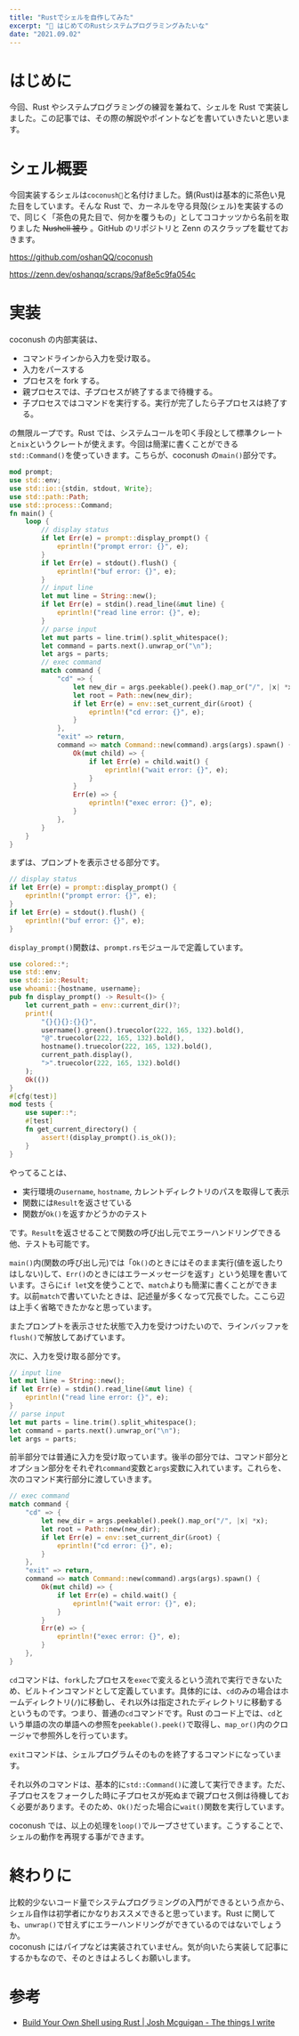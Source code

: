 ```yaml
---
title: "Rustでシェルを自作してみた"
excerpt: "🦀 はじめてのRustシステムプログラミングみたいな"
date: "2021.09.02"
---
```


# はじめに

今回、Rust やシステムプログラミングの練習を兼ねて、シェルを Rust で実装しました。この記事では、その際の解説やポイントなどを書いていきたいと思います。

# シェル概要

今回実装するシェルは`coconush🥥`と名付けました。錆(Rust)は基本的に茶色い見た目をしています。そんな Rust で、カーネルを守る貝殻(シェル)を実装するので、同じく「茶色の見た目で、何かを覆うもの」としてココナッツから名前を取りました ~~Nushell 被り~~ 。GitHub のリポジトリと Zenn のスクラップを載せておきます。

https://github.com/oshanQQ/coconush

https://zenn.dev/oshanqq/scraps/9af8e5c9fa054c

# 実装

coconush の内部実装は、

- コマンドラインから入力を受け取る。
- 入力をパースする
- プロセスを fork する。
- 親プロセスでは、子プロセスが終了するまで待機する。
- 子プロセスではコマンドを実行する。実行が完了したら子プロセスは終了する。

の無限ループです。Rust では、システムコールを叩く手段として標準クレートと`nix`というクレートが使えます。今回は簡潔に書くことができる`std::Command()`を使っていきます。こちらが、coconush の`main()`部分です。

```rust:main.rs
mod prompt;
use std::env;
use std::io::{stdin, stdout, Write};
use std::path::Path;
use std::process::Command;
fn main() {
    loop {
        // display status
        if let Err(e) = prompt::display_prompt() {
            eprintln!("prompt error: {}", e);
        }
        if let Err(e) = stdout().flush() {
            eprintln!("buf error: {}", e);
        }
        // input line
        let mut line = String::new();
        if let Err(e) = stdin().read_line(&mut line) {
            eprintln!("read line error: {}", e);
        }
        // parse input
        let mut parts = line.trim().split_whitespace();
        let command = parts.next().unwrap_or("\n");
        let args = parts;
        // exec command
        match command {
            "cd" => {
                let new_dir = args.peekable().peek().map_or("/", |x| *x);
                let root = Path::new(new_dir);
                if let Err(e) = env::set_current_dir(&root) {
                    eprintln!("cd error: {}", e);
                }
            },
            "exit" => return,
            command => match Command::new(command).args(args).spawn() {
                Ok(mut child) => {
                    if let Err(e) = child.wait() {
                        eprintln!("wait error: {}", e);
                    }
                }
                Err(e) => {
                    eprintln!("exec error: {}", e);
                }
            },
        }
    }
}
```

まずは、プロンプトを表示させる部分です。

```rust
// display status
if let Err(e) = prompt::display_prompt() {
    eprintln!("prompt error: {}", e);
}
if let Err(e) = stdout().flush() {
    eprintln!("buf error: {}", e);
}
```

`display_prompt()`関数は、`prompt.rs`モジュールで定義しています。

```rust:prompt.rs
use colored::*;
use std::env;
use std::io::Result;
use whoami::{hostname, username};
pub fn display_prompt() -> Result<()> {
    let current_path = env::current_dir()?;
    print!(
        "{}{}{}:{}{}",
        username().green().truecolor(222, 165, 132).bold(),
        "@".truecolor(222, 165, 132).bold(),
        hostname().truecolor(222, 165, 132).bold(),
        current_path.display(),
        ">".truecolor(222, 165, 132).bold()
    );
    Ok(())
}
#[cfg(test)]
mod tests {
    use super::*;
    #[test]
    fn get_current_directory() {
        assert!(display_prompt().is_ok());
    }
}
```

やってることは、

- 実行環境の`username`, `hostname`, カレントディレクトリのパスを取得して表示
- 関数には`Result`を返させている
- 関数が`Ok()`を返すかどうかのテスト

です。`Result`を返させることで関数の呼び出し元でエラーハンドリングできる他、テストも可能です。

`main()`内(関数の呼び出し元)では「`Ok()`のときにはそのまま実行(値を返したりはしない)して、`Err()`のときにはエラーメッセージを返す」という処理を書いています。さらに`if let`文を使うことで、`match`よりも簡潔に書くことができます。以前`match`で書いていたときは、記述量が多くなって冗長でした。ここら辺は上手く省略できたかなと思っています。

またプロンプトを表示させた状態で入力を受けつけたいので、ラインバッファを`flush()`で解放してあげています。

次に、入力を受け取る部分です。

```rust
// input line
let mut line = String::new();
if let Err(e) = stdin().read_line(&mut line) {
    eprintln!("read line error: {}", e);
}
// parse input
let mut parts = line.trim().split_whitespace();
let command = parts.next().unwrap_or("\n");
let args = parts;
```

前半部分では普通に入力を受け取っています。後半の部分では、コマンド部分とオプション部分をそれぞれ`command`変数と`args`変数に入れています。これらを、次のコマンド実行部分に渡していきます。

```rust
// exec command
match command {
    "cd" => {
        let new_dir = args.peekable().peek().map_or("/", |x| *x);
        let root = Path::new(new_dir);
        if let Err(e) = env::set_current_dir(&root) {
            eprintln!("cd error: {}", e);
        }
    },
    "exit" => return,
    command => match Command::new(command).args(args).spawn() {
        Ok(mut child) => {
            if let Err(e) = child.wait() {
                eprintln!("wait error: {}", e);
            }
        }
        Err(e) => {
            eprintln!("exec error: {}", e);
        }
    },
}
```

`cd`コマンドは、`fork`したプロセスを`exec`で変えるという流れで実行できないため、ビルトインコマンドとして定義しています。具体的には、`cd`のみの場合はホームディレクトリ(`/`)に移動し、それ以外は指定されたディレクトリに移動するというものです。つまり、普通の`cd`コマンドです。Rust のコード上では、`cd`という単語の次の単語への参照を`peekable().peek()`で取得し、`map_or()`内のクロージャで参照外しを行っています。

`exit`コマンドは、シェルプログラムそのものを終了するコマンドになっています。

それ以外のコマンドは、基本的に`std::Command()`に渡して実行できます。ただ、子プロセスをフォークした時に子プロセスが死ぬまで親プロセス側は待機しておく必要があります。そのため、`Ok()`だった場合に`wait()`関数を実行しています。

coconush では、以上の処理を`loop()`でループさせています。こうすることで、シェルの動作を再現する事ができます。

# 終わりに

比較的少ないコード量でシステムプログラミングの入門ができるという点から、シェル自作は初学者にかなりおススメできると思っています。Rust に関しても、`unwrap()`で甘えずにエラーハンドリングができているのではないでしょうか。  
coconush にはパイプなどは実装されていません。気が向いたら実装して記事にするかもなので、そのときはよろしくお願いします。

# 参考

- [Build Your Own Shell using Rust | Josh Mcguigan - The things I write](https://www.joshmcguigan.com/blog/build-your-own-shell-rust/)
